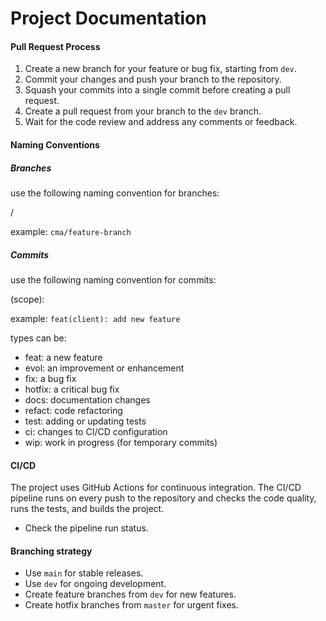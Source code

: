 # Project Documentation

#### Pull Request Process

1. Create a new branch for your feature or bug fix, starting from `dev`.
2. Commit your changes and push your branch to the repository.
3. Squash your commits into a single commit before creating a pull request.
4. Create a pull request from your branch to the `dev` branch.
5. Wait for the code review and address any comments or feedback.

#### Naming Conventions

##### Branches

use the following naming convention for branches:

<trigram>/<branch-name>

example: `cma/feature-branch`

##### Commits

use the following naming convention for commits:

<type>(scope): <description>

example: `feat(client): add new feature`

types can be:

- feat: a new feature
- evol: an improvement or enhancement
- fix: a bug fix
- hotfix: a critical bug fix
- docs: documentation changes
- refact: code refactoring
- test: adding or updating tests
- ci: changes to CI/CD configuration
- wip: work in progress (for temporary commits)

#### CI/CD

The project uses GitHub Actions for continuous integration. The CI/CD pipeline runs on every push to the repository and checks the code quality, runs the tests, and builds the project.

- Check the pipeline run status.

#### Branching strategy

- Use `main` for stable releases.
- Use `dev` for ongoing development.
- Create feature branches from `dev` for new features.
- Create hotfix branches from `master` for urgent fixes.